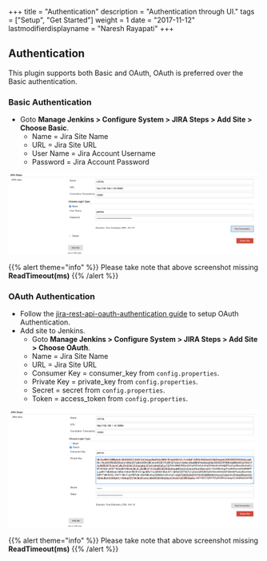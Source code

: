 +++
title = "Authentication"
description = "Authentication through UI."
tags = ["Setup", "Get Started"]
weight = 1
date = "2017-11-12"
lastmodifierdisplayname = "Naresh Rayapati"
+++

## Authentication

This plugin supports both Basic and OAuth, OAuth is preferred over the Basic authentication.

### Basic Authentication

* Goto **Manage Jenkins > Configure System > JIRA Steps > Add Site > Choose Basic**.
  * Name = Jira Site Name
  * URL = Jira Site URL
  * User Name = Jira Account Username
  * Password = Jira Account Password

![Basic](https://raw.githubusercontent.com/jenkinsci/jira-steps-plugin/master/hugo/static/images/jira_site_basic.png)

{{% alert theme="info" %}} Please take note that above screenshot missing **ReadTimeout(ms)** {{% /alert %}}

### OAuth Authentication

* Follow the [jira-rest-api-oauth-authentication guide](https://developer.atlassian.com/cloud/jira/platform/jira-rest-api-oauth-authentication/) to setup OAuth Authentication.
* Add site to Jenkins.
  * Goto **Manage Jenkins > Configure System > JIRA Steps > Add Site > Choose OAuth**.
  * Name = Jira Site Name
  * URL = Jira Site URL
  * Consumer Key = consumer_key from `config.properties`.
  * Private Key = private_key from `config.properties`.
  * Secret = secret from `config.properties`.
  * Token  = access_token from `config.properties`.

![OAuth](https://raw.githubusercontent.com/jenkinsci/jira-steps-plugin/master/hugo/static/images/jira_site_oauth.png)

{{% alert theme="info" %}} Please take note that above screenshot missing **ReadTimeout(ms)** {{% /alert %}}
